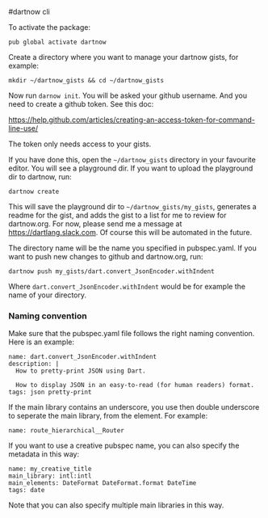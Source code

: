 #dartnow cli

To activate the package:

`pub global activate dartnow`

Create a directory where you want to manage your dartnow gists, for example:

`mkdir ~/dartnow_gists && cd ~/dartnow_gists`

Now run `darnow init`. You will be asked your github username. And you need to create a github token. See this doc:

https://help.github.com/articles/creating-an-access-token-for-command-line-use/

The token only needs access to your gists.

If you have done this, open the `~/dartnow_gists` directory in your favourite editor. You will see a playground dir. If you want to upload the playground dir to dartnow, run:

`dartnow create`

This will save the playground dir to `~/dartnow_gists/my_gists`, generates a readme for the gist, and adds the gist to a list for me to review for dartnow.org. For now, please send me a message at https://dartlang.slack.com. Of course this will be automated in the future.

The directory name will be the name you specified in pubspec.yaml. If you want to push new changes to github and dartnow.org, run:

`dartnow push my_gists/dart.convert_JsonEncoder.withIndent`

Where `dart.convert_JsonEncoder.withIndent` would be for example the name of your directory.

### Naming convention

Make sure that the pubspec.yaml file follows the right naming convention. Here is an example:

```
name: dart.convert_JsonEncoder.withIndent
description: |
  How to pretty-print JSON using Dart.

  How to display JSON in an easy-to-read (for human readers) format.
tags: json pretty-print
```

If the main library contains an underscore, you use then double underscore to seperate the main library, from the element. For example:

```
name: route_hierarchical__Router
```

If you want to use a creative pubspec name, you can also specify the metadata in this way:

```
name: my_creative_title
main_library: intl:intl
main_elements: DateFormat DateFormat.format DateTime
tags: date
```

Note that you can also specify multiple main libraries in this way.